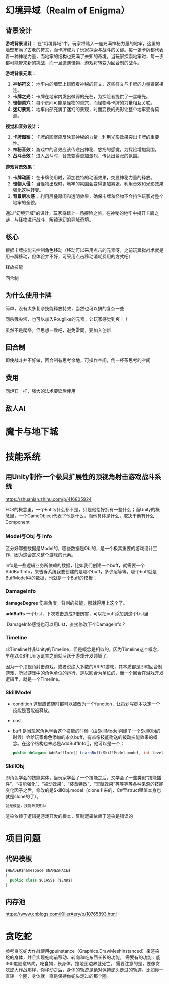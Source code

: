# 幻境异域（Realm of Enigma）

## 背景设计

**游戏背景设计：** 在"幻境异域"中，玩家将踏入一座充满神秘力量的地牢，这里的墙壁布满了古老的符文，而卡牌成为了玩家探索与战斗的关键。每一张卡牌都代表着一种神秘力量，而地牢的结构也充满了未知的奇境。当玩家探索地牢时，每一步都可能带来新的挑战，而一旦遭遇怪物，游戏将转变为回合制的战斗。

**游戏背景元素：**

1. **神秘符文：** 地牢内的墙壁上镶嵌着神秘的符文，这些符文与卡牌的力量紧密相连。
2. **卡牌之光：** 卡牌在地牢内发出微弱的光芒，为探险者提供了一丝曙光。
3. **怪物巢穴：** 每个房间可能是怪物的巢穴，而怪物与卡牌的力量相互关联。
4. **迷幻景观：** 地牢内部充满了迷幻的景观，时而变换的光影让整个地牢变得莫测。

**视觉和音效设计：**

1. **卡牌图案：** 卡牌的图案应反映其神秘的力量，利用光影效果突出卡牌的重要性。
2. **神秘音效：** 游戏中的音效应该传递出神秘、悠扬的感觉，为探险增加氛围。
3. **战斗音效：** 进入战斗时，音效变得更加激烈，传达出紧张的氛围。

**游戏背景效果：**

1. **卡牌动画：** 在卡牌使用时，添加独特的动画效果，突显神秘力量的释放。
2. **怪物入侵：** 当怪物出现时，地牢的氛围会变得更加紧张，利用音效和光影效果强化这种转变。
3. **背景层次感：** 利用层叠房间和透明效果，确保卡牌和怪物不会挡住玩家对整个地牢的全貌。

通过"幻境异域"的设计，玩家将踏上一场探险之旅，在神秘的地牢中揭开卡牌之谜，与怪物进行战斗，解锁迷幻的异域奇境。

## 核心

根据卡牌技能去控制角色移动（移动可以采用点击的元素呀，之前玩冥狱战术就是用卡牌移动，但体验并不好，可采用点击移动消耗费用的方式吧）

释放技能

回合制

## 为什么使用卡牌

简单，没有太多复杂技能释放特效，当然也可以搞的复杂一些

同杀戮尖塔，也可以加入Rouglike的元素，让玩家感觉到爽！！

虽然不是爬塔，但思想一致吧，避免雷同，要加入创新

## 回合制

即使战斗并不好做，回合制有思考余地，可操作空间，倒一杯茶思考的空间

## 费用

同炉石一样，强大的法术要延后使用

## 敌人AI





# 魔卡与地下城



# 技能系统

## 用Unity制作一个极具扩展性的顶视角射击游戏战斗系统

https://zhuanlan.zhihu.com/p/416805924

ECS的概念里，一个Entity什么都不是，只是他恰好拥有一些什么；而Unity的概念里，一个GameObject代表了他是什么，而他具体是什么，取决于他有什么Component。

### Model与Obj 与 Info

区分好哪些数据是Model的，哪些数据是Obj的，是一个极其重要的游戏设计工作，因为这会定义整个游戏的元素。

Info是一些逻辑业务所依赖的数据，比如我们创建一个buff，就需要一个AddBuffInfo，来告诉系统我要创建的是哪个buff，多少层等等，哪个buff就是BuffModel中的数据，也就是一个Buff的模板；

### DamageInfo

**damageDegree** 伤害角度，背刺的技能，那就得用上这个了。

**addBuffs** 一个List，下次攻击造成3倍伤害，可以把buff添加到这个List里

​				DamageInfo感觉也可以用List，直接修改下个DamageInfo？

### Timeline

此Timeline并非Unity的Timeline，但是概念是相似的，因为Timeline这个概念，早在2008年Unity诞生之前就活跃于游戏开发领域了。

因为一个顶视角射击游戏，或者说绝大多数的ARPG游戏，其本质都是即时回合制游戏，所以游戏中的角色单位的运行，是以回合为单位的，而一个回合在游戏开发逻辑里，就是一个Timeline。

### SkillModel

- condition 这里应该随时都可以被改为一个function，让策划写脚本决定一个技能是否能被释放。

- cost

- buff 是当玩家角色学会这个技能的时候（由SkillModel创建了一个SkillObj的时候）会给玩家角色添加的永久buff，有点像技能附送的被动技能效果的概念。在这个结构也未必是AddBuffInfo[]，他可以是一个：

	```csharp
	public delegate AddBuffInfo[] LearnBuff(SkillModel model, int level);
	```

### SkillObj

即角色学会的技能实体，当玩家学会了一个技能之后，又学会了一些类似“技能插件”、“技能强化”、“被动效果”、“装备特效”、“天赋效果”等等等等各种来源的技能变化因子之后，修改的是SkillObj.model（clone出来的，C#里struct赋值本身也就是clone的了）。

```c#
就是模型，技能改变形状
```

渲染依赖于逻辑是游戏开发的根本，反制逻辑依赖于渲染是错误的

# 项目问题

## 代码模板

```c#
$HEADER$namespace $NAMESPACE$
{
  public class $CLASS$ {$END$}
}
```

## 内存池

https://www.cnblogs.com/KillerAery/p/10765893.html



# 贪吃蛇



参考贪吃蛇大作战使用gpuinstance（Graphics.DrawMeshInstanced）来渲染蛇的身体，并且实现蛇向前移动、转向和吃东西长长的功能。
需要有的功能：能360度随意转向，吃食物，长身体。撞地图边界就死亡。
需要注意的是，要像贪吃蛇大作战那样，你移动之后，身体的轨迹是绝对保持蛇头走过的轨迹。比如你一直转一个圈，身体就一直是保持你蛇头走过的那个圈。
